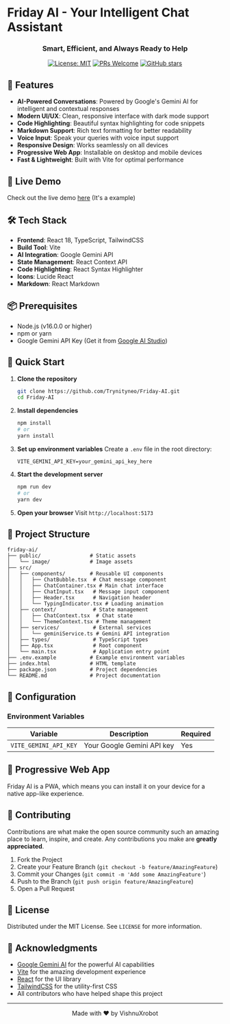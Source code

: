 # Friday AI - Your Intelligent Chat Assistant

<div align="center">
  <h3>Smart, Efficient, and Always Ready to Help</h3>
  
  [![License: MIT](https://img.shields.io/badge/License-MIT-yellow.svg)](https://opensource.org/licenses/MIT)
  [![PRs Welcome](https://img.shields.io/badge/PRs-welcome-brightgreen.svg)](http://makeapullrequest.com)
  [![GitHub stars](https://img.shields.io/github/stars/Trynityneo/Friday-AI?style=social)](https://github.com/Trynityneo/Friday-AI/stargazers)
</div>

## 🚀 Features

- **AI-Powered Conversations**: Powered by Google's Gemini AI for intelligent and contextual responses
- **Modern UI/UX**: Clean, responsive interface with dark mode support
- **Code Highlighting**: Beautiful syntax highlighting for code snippets
- **Markdown Support**: Rich text formatting for better readability
- **Voice Input**: Speak your queries with voice input support
- **Responsive Design**: Works seamlessly on all devices
- **Progressive Web App**: Installable on desktop and mobile devices
- **Fast & Lightweight**: Built with Vite for optimal performance

## 🌟 Live Demo

Check out the live demo [here](https://bubu-ai.vercel.app/) (It's a example)

## 🛠️ Tech Stack

- **Frontend**: React 18, TypeScript, TailwindCSS
- **Build Tool**: Vite
- **AI Integration**: Google Gemini API
- **State Management**: React Context API
- **Code Highlighting**: React Syntax Highlighter
- **Icons**: Lucide React
- **Markdown**: React Markdown

## 📦 Prerequisites

- Node.js (v16.0.0 or higher)
- npm or yarn
- Google Gemini API Key (Get it from [Google AI Studio](https://ai.google.dev/))

## 🚀 Quick Start

1. **Clone the repository**
   ```bash
   git clone https://github.com/Trynityneo/Friday-AI.git
   cd Friday-AI
   ```

2. **Install dependencies**
   ```bash
   npm install
   # or
   yarn install
   ```

3. **Set up environment variables**
   Create a `.env` file in the root directory:
   ```env
   VITE_GEMINI_API_KEY=your_gemini_api_key_here
   ```

4. **Start the development server**
   ```bash
   npm run dev
   # or
   yarn dev
   ```

5. **Open your browser**
   Visit `http://localhost:5173`

## 📂 Project Structure

```
friday-ai/
├── public/                # Static assets
│   └── image/             # Image assets
├── src/
│   ├── components/        # Reusable UI components
│   │   ├── ChatBubble.tsx  # Chat message component
│   │   ├── ChatContainer.tsx # Main chat interface
│   │   ├── ChatInput.tsx   # Message input component
│   │   ├── Header.tsx      # Navigation header
│   │   └── TypingIndicator.tsx # Loading animation
│   ├── context/            # State management
│   │   ├── ChatContext.tsx  # Chat state
│   │   └── ThemeContext.tsx # Theme management
│   ├── services/           # External services
│   │   └── geminiService.ts # Gemini API integration
│   ├── types/              # TypeScript types
│   ├── App.tsx             # Root component
│   └── main.tsx            # Application entry point
├── .env.example           # Example environment variables
├── index.html             # HTML template
├── package.json           # Project dependencies
└── README.md              # Project documentation
```

## 🔧 Configuration

### Environment Variables

| Variable | Description | Required |
|----------|-------------|----------|
| `VITE_GEMINI_API_KEY` | Your Google Gemini API key | Yes |

## 📱 Progressive Web App

Friday AI is a PWA, which means you can install it on your device for a native app-like experience.

## 🤝 Contributing

Contributions are what make the open source community such an amazing place to learn, inspire, and create. Any contributions you make are **greatly appreciated**.

1. Fork the Project
2. Create your Feature Branch (`git checkout -b feature/AmazingFeature`)
3. Commit your Changes (`git commit -m 'Add some AmazingFeature'`)
4. Push to the Branch (`git push origin feature/AmazingFeature`)
5. Open a Pull Request

## 📄 License

Distributed under the MIT License. See `LICENSE` for more information.

## 👏 Acknowledgments

- [Google Gemini AI](https://ai.google.dev/) for the powerful AI capabilities
- [Vite](https://vitejs.dev/) for the amazing development experience
- [React](https://reactjs.org/) for the UI library
- [TailwindCSS](https://tailwindcss.com/) for the utility-first CSS
- All contributors who have helped shape this project

---

<div align="center">
  Made with ❤️ by VishnuXrobot
</div>
